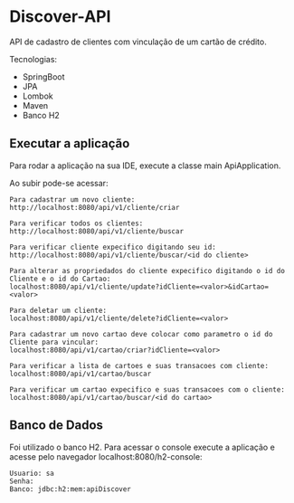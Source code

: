 # Discover-API

API de cadastro de clientes com vinculação de um cartão de crédito.

Tecnologias:

* SpringBoot
* JPA
* Lombok
* Maven
* Banco H2

## Executar a aplicação

Para rodar a aplicação na sua IDE, execute a classe main ApiApplication.

Ao subir pode-se acessar:

```
Para cadastrar um novo cliente:
http://localhost:8080/api/v1/cliente/criar

Para verificar todos os clientes:
http://localhost:8080/api/v1/cliente/buscar

Para verificar cliente expecifico digitando seu id:
http://localhost:8080/api/v1/cliente/buscar/<id do cliente>

Para alterar as propriedados do cliente expecifico digitando o id do Cliente e o id do Cartao:
localhost:8080/api/v1/cliente/update?idCliente=<valor>&idCartao=<valor>

Para deletar um cliente:
localhost:8080/api/v1/cliente/delete?idCliente=<valor>

Para cadastrar um novo cartao deve colocar como parametro o id do Cliente para vincular:
localhost:8080/api/v1/cartao/criar?idCliente=<valor>

Para verificar a lista de cartoes e suas transacoes com cliente:
localhost:8080/api/v1/cartao/buscar

Para verificar um cartao expecifico e suas transacoes com o cliente:
localhost:8080/api/v1/cartao/buscar/<id do cartao>
```

## Banco de Dados

Foi utilizado o banco H2. Para acessar o console execute a aplicação e acesse pelo navegador localhost:8080/h2-console:

```
Usuario: sa
Senha: 
Banco: jdbc:h2:mem:apiDiscover
```
